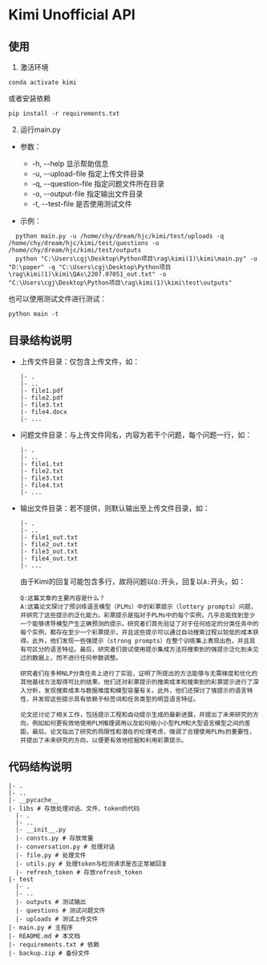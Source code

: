 # Kimi Unofficial API

## 使用

1. 激活环境

  ``` shell
  conda activate kimi
  ```

  或者安装依赖

  ``` shell
  pip install -r requirements.txt
  ```

2. 运行main.py

  - 参数：
    - -h, --help 显示帮助信息
    - -u, --upload-file 指定上传文件目录
    - -q, --question-file 指定问题文件所在目录
    - -o, --output-file 指定输出文件目录
    - -t, --test-file 是否使用测试文件

  - 示例：

  ``` shell
    python main.py -u /home/chy/dream/hjc/kimi/test/uploads -q /home/chy/dream/hjc/kimi/test/questions -o /home/chy/dream/hjc/kimi/test/outputs
    python "C:\Users\cgj\Desktop\Python项目\rag\kimi(1)\kimi\main.py" -u "D:\paper" -q "C:\Users\cgj\Desktop\Python项目\rag\kimi(1)\kimi\QAs\2207.07051_out.txt" -o "C:\Users\cgj\Desktop\Python项目\rag\kimi(1)\kimi\test\outputs"
  ```

  也可以使用测试文件进行测试：

  ``` shell
  python main -t
  ```

## 目录结构说明 

  - 上传文件目录：仅包含上传文件，如：

    ``` shell
    |- .
    |- ..
    |- file1.pdf
    |- file2.pdf
    |- file3.txt
    |- file4.docx
    |- ...
    ```
  
  - 问题文件目录：与上传文件同名，内容为若干个问题，每个问题一行，如：

    ``` shell
    |- .
    |- ..
    |- file1.txt
    |- file2.txt
    |- file3.txt
    |- file4.txt
    |- ...
    ```

  - 输出文件目录：若不提供，则默认输出至上传文件目录，如：
  
    ``` shell
    |- .
    |- ..
    |- file1_out.txt
    |- file2_out.txt
    |- file3_out.txt
    |- file4_out.txt
    |- ...
    ```

    由于Kimi的回复可能包含多行，故将问题以`Q:`开头，回复以`A:`开头，如：
      
    ``` shell
    Q:这篇文章的主要内容是什么？
    A:这篇论文探讨了预训练语言模型（PLMs）中的彩票提示（lottery prompts）问题，并研究了这些提示的泛化能力。彩票提示是指对于PLMs中的每个实例，几乎总能找到至少一个能够诱导模型产生正确预测的提示。研究者们首先验证了对于任何给定的分类任务中的每个实例，都存在至少一个彩票提示，并且这些提示可以通过自动搜索过程以较低的成本获得。此外，他们发现一些强提示（strong prompts）在整个训练集上表现出色，并且具有可区分的语言特征。最后，研究者们尝试使用提示集成方法将搜索到的强提示泛化到未见过的数据上，而不进行任何参数调整。

    研究者们在多种NLP分类任务上进行了实验，证明了所提出的方法能够与无需梯度和优化的其他基线方法取得可比的结果。他们还对彩票提示的搜索成本和搜索到的彩票提示进行了深入分析，发现搜索成本与数据难度和模型容量有关。此外，他们还探讨了强提示的语言特性，并发现这些提示具有依赖于标签词和任务类型的明显语言特征。

    论文还讨论了相关工作，包括提示工程和自动提示生成的最新进展，并提出了未来研究的方向，例如如何更有效地使用PLM推理调用以及如何缩小小型PLM和大型语言模型之间的差距。最后，论文指出了研究的局限性和潜在的伦理考虑，强调了合理使用PLMs的重要性，并提出了未来研究的方向，以便更有效地挖掘和利用彩票提示。
    ```

## 代码结构说明

  ``` shell
  |- .
  |- ..
  |- __pycache__
  |- libs # 存放处理对话、文件、token的代码
    |- .
    |- ..
    |- __init__.py
    |- consts.py # 存放常量
    |- conversation.py # 处理对话
    |- file.py # 处理文件
    |- utils.py # 处理token与检测请求是否正常被回复
    |- refresh_token # 存放refresh_token
  |- test
    |- .
    |- ..
    |- outputs # 测试输出
    |- questions # 测试问题文件
    |- uploads # 测试上传文件
  |- main.py # 主程序
  |- README.md # 本文档
  |- requirements.txt # 依赖
  |- backup.zip # 备份文件
  ```
